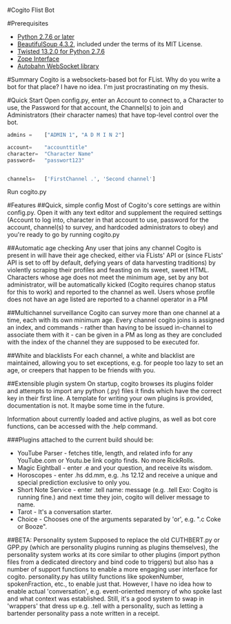 #Cogito Flist Bot

#Prerequisites
*	[Python 2.7.6 or later](http://python.org)
*	[BeautifulSoup 4.3.2](http://www.crummy.com/software/BeautifulSoup/), included under the terms of its MIT License.
*	[Twisted 13.2.0 for Python 2.7.6](http://twistedmatrix.com)
*	[Zope Interface](https://pypi.python.org/pypi/zope.interface#download)
*	[Autobahn WebSocket library](http://autobahn.ws/)


#Summary
Cogito is a websockets-based bot for FList. Why do you write a bot for that place? I have no idea. I'm just procrastinating on my thesis.

#Quick Start
Open config.py, enter an Account to connect to, a Character to use, the Password for that account, the Channel(s) to join and Administrators (their character names) that have top-level control over the bot.  
```python
admins = 	["ADMIN 1", "A D M I N 2"]

account=	"accounttitle"
character=	"Character Name"
password=	"passwort123"


channels=	['FirstChannel .', 'Second channel']
```
Run cogito.py

#Features
##Quick, simple config
Most of Cogito's core settings are within config.py. Open it with any text editor and supplement the required settings (Account to log into, character in that account to use, password for the account, channel(s) to survey, and hardcoded administrators to obey) and you're ready to go by running cogito.py

##Automatic age checking
Any user that joins any channel Cogito is present in will have their age checked, either via FLists' API or (since FLists' API is set to off by default, defying years of data harvesting traditions) by violently scraping their profiles and feasting on its sweet, sweet HTML. 
Characters whose age does not meet the minimum age, set by any bot administrator, will be automatically kicked (Cogito requires chanop status for this to work) and reported to the channel as well. 
Users whose profile does not have an age listed are reported to a channel operator in a PM

##Multichannel surveillance
Cogito can survey more than one channel at a time, each with its own minimum age. Every channel cogito joins is assigned an index, and commands - rather than having to be issued in-channel to associate them with it - can be given in a PM as long as they are concluded with the index of the channel they are supposed to be executed for.

##White and blacklists
For each channel, a white and blacklist are maintained, allowing you to set exceptions, e.g. for people too lazy to set an age, or creepers that happen to be friends with you.

##Extensible plugin system
On startup, cogito browses its plugins folder and attempts to import any python (.py) files it finds which have the correct key in their first line. A template for writing your own plugins is provided, documentation is not. It maybe some time in the future.

Information about currently loaded and active plugins, as well as bot core functions, can be accessed with the .help command.

###Plugins attached to the current build should be:
* YouTube Parser - fetches title, length, and related info for any YouTube.com or Youtu.be link cogito finds. No more RickRolls.  
* Magic Eightball - enter .e and your question, and receive its wisdom.  
* Horoscopes - enter .hs dd.mm, e.g. .hs 12.12 and receive a unique and special prediction exclusive to only you.  
* Short Note Service - enter .tell name: message (e.g. .tell Exo: Cogito is running fine.) and next time they join, cogito will deliver message to name.  
* Tarot - It's a conversation starter.  
* Choice - Chooses one of the arguments separated by 'or', e.g. ".c Coke or Booze".  

##BETA: Personality system
Supposed to replace the old CUTHBERT.py or GPP.py (which are personality plugins running as plugins themselves), the personality system works at its core similar to other plugins (import python files from a dedicated directory and bind code to triggers) but also has a number of support functions to enable a more engaging user interface for cogito. personality.py has utility functions like spokenNumber, spokenFraction, etc., to enable just that.
However, I have no idea how to enable actual 'conversation', e.g. event-oriented memory of who spoke last and what context was established. Still, it's a good system to swap in 'wrappers' that dress up e.g. .tell with a personality, such as letting a bartender personality pass a note written in a receipt.
